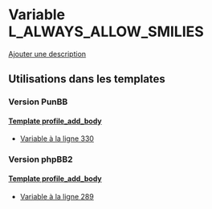 # Variable L_ALWAYS_ALLOW_SMILIES
[Ajouter une description](https://fa-tvars.appspot.com/var/L_ALWAYS_ALLOW_SMILIES)

## Utilisations dans les templates

### Version PunBB

#### [Template profile_add_body](punbb/profile_add_body.md)
* [Variable &agrave; la ligne 330](../punbb/profile_add_body.tpl#L330)

### Version phpBB2

#### [Template profile_add_body](subsilver/profile_add_body.md)
* [Variable &agrave; la ligne 289](../subsilver/profile_add_body.tpl#L289)